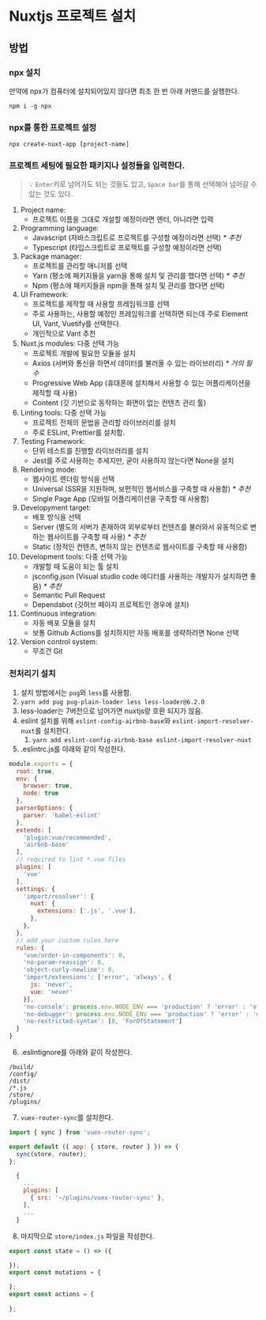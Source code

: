 # Nuxtjs 프로젝트 설치
## 방법
### npx 설치
만약에 npx가 컴퓨터에 설치되어있지 않다면 최초 한 번 아래 커맨드를 실행한다.
```
npm i -g npx
```
### npx를 통한 프로젝트 설정
```
npx create-nuxt-app [project-name]
```
### 프로젝트 세팅에 필요한 패키지나 설정들을 입력한다.
> 💡 ```Enter```키로 넘어가도 되는 것들도 있고, ```Space bar```를 통해 선택해야 넘어갈 수 있는 것도 있다.

1. Project name:
   - 프로젝트 이름을 그대로 개설할 예정이라면 엔터, 아니라면 입력
2. Programming language:
   - Javascript (자바스크립트로 프로젝트를 구성할 예정이라면 선택) _* 추천_
   - Typescript (타입스크립트로 프로젝트를 구성할 예정이라면 선택)
3. Package manager:
   -  프로젝트를 관리할 매니저를 선택
   -  Yarn (평소에 패키지들을 yarn을 통해 설치 및 관리를 했다면 선택) _* 추천_
   -  Npm (평소에 패키지들을 npm을 통해 설치 및 관리를 했다면 선택)
4. UI Framework:
   - 프로젝트를 제작할 때 사용할 프레임워크를 선택
   - 주로 사용하는, 사용할 예정인 프레임워크를 선택하면 되는데 주로 Element UI, Vant, Vuetify를 선택한다.
   - 개인적으로 Vant 추천
5. Nuxt.js modules: 다중 선택 가능
   - 프로젝트 개발에 필요한 모듈을 설치
   - Axios (서버와 통신을 하면서 데이터를 불러올 수 있는 라이브러리) _* 거의 필수_
   - Progressive Web App (휴대폰에 설치해서 사용할 수 있는 어플리케이션을 제작할 때 사용)
   - Content (깃 기반으로 동작하는 화면이 없는 컨텐츠 관리 툴)
6. Linting tools: 다중 선택 가능
   - 프로젝트 전체의 문법을 관리할 라이브러리를 설치
   - 주로 ESLint, Prettier를 설치함.
7. Testing Framework:
   -  단위 테스트를 진행할 라이브러리를 설치
   -  Jest를 주로 사용하는 추세지만, 굳이 사용하지 않는다면 None을 설치
8. Rendering mode:
   - 웹사이트 렌더링 방식을 선택
   - Universal (SSR을 지원하며, 보편적인 웹서비스를 구축할 때 사용함) _* 추천_
   - Single Page App (모바일 어플리케이션을 구축할 때 사용함)
9. Developyment target:
   - 배포 방식을 선택
   - Server (별도의 서버가 존재하여 외부로부터 컨텐츠를 불러와서 유동적으로 변하는 웹사이트를 구축할 때 사용) _* 추천_
   - Static (정적인 컨텐츠, 변하지 않는 컨텐츠로 웹사이트를 구축할 때 사용함)
10. Development tools: 다중 선택 가능
      - 개발할 때 도움이 되는 툴 설치
      - jsconfig.json (Visual studio code 에디터를 사용하는 개발자가 설치하면 좋음) _* 추천_
      - Semantic Pull Request
      - Dependabot (깃허브 페이지 프로젝트인 경우에 설치)
11. Continuous integration:
      - 자동 배포 모듈을 설치
      - 보통 Github Actions를 설치하지만 자동 배포를 생략하려면 None 선택
12. Version control system:
      - 무조건 Git
### 전처리기 설치
1. 설치 방법에서는 ```pug```와 ```less```를 사용함.
2. ```yarn add pug pug-plain-loader less less-loader@6.2.0```
3. less-loader는 7버전으로 넘어가면 nuxtjs랑 호환 되지가 않음.
4. eslint 설치를 위해 ```eslint-config-airbnb-base```와 ```eslint-import-resolver-nuxt```를 설치한다.
   1. ```yarn add eslint-config-airbnb-base eslint-import-resolver-nuxt```
5. .eslintrc.js를 아래와 같이 작성한다.
```javascript
module.exports = {
  root: true,
  env: {
    browser: true,
    node: true
  },
  parserOptions: {
    parser: 'babel-eslint'
  },
  extends: [
    'plugin:vue/recommended',
    'airbnb-base'
  ],
  // required to lint *.vue files
  plugins: [
    'vue'
  ],
  settings: {
    'import/resolver': {
      nuxt: {
        extensions: ['.js', '.vue'],
      },
    },
  },
  // add your custom rules here
  rules: {
    'vue/order-in-components': 0,
    'no-param-reassign': 0,
    'object-curly-newline': 0,
    'import/extensions': ['error', 'always', {
      js: 'never',
      vue: 'never'
    }],
    'no-console': process.env.NODE_ENV === 'production' ? 'error' : 'off',
    'no-debugger': process.env.NODE_ENV === 'production' ? 'error' : 'off',
    'no-restricted-syntax': [0, 'ForOfStatement']
  }
}
```
6. .eslintignore를 아래와 같이 작성한다.
```
/build/
/config/
/dist/
/*.js
/store/
/plugins/
```
7. ```vuex-router-sync```를 설치한다.
```javascript
import { sync } from 'vuex-router-sync';

export default ({ app: { store, router } }) => {
  sync(store, router);
};
```
```javascript
  {
    ...
    plugins: [
      { src: '~/plugins/vuex-router-sync' },
    ],
    ...
  }
```
8. 마지막으로 ```store/index.js``` 파일을 작성한다.
```javascript
export const state = () => ({

});
export const mutations = {

};
export const actions = {
  
};
```
